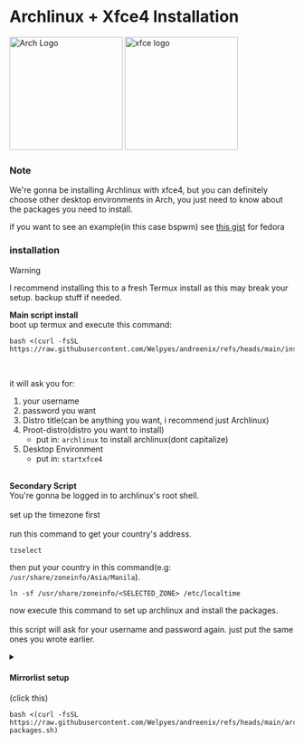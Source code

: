 # Archlinux + Xfce4 Installation

<a href="/archlinux/readme.md"><img src="https://cdn0.iconfinder.com/data/icons/flat-round-system/512/archlinux-512.png" alt="Arch Logo" width="200"></a> <img src="https://upload.wikimedia.org/wikipedia/commons/5/5b/Xfce_logo.svg" alt="xfce logo" width="200">

### Note
We're gonna be installing Archlinux with xfce4, but you can definitely choose other desktop environments in Arch, you just need to know about the packages you need to install.<br>

if you want to see an example(in this case bspwm) see [this gist](https://gist.github.com/Welpyes/dab8b2199148dcaa91e50eab34274d6b) for fedora

### installation 

> [!WARNING]
> I recommend installing this to a fresh Termux install as this may break your setup. backup stuff if needed.

**Main script install** <br>
boot up termux and execute this command:
```shell
bash <(curl -fsSL https://raw.githubusercontent.com/Welpyes/andreenix/refs/heads/main/install.sh)
```
<br>

it will ask you for:
1. your username 
2. password you want
3. Distro title(can be anything you want, i recommend just Archlinux)
4. Proot-distro(distro you want to install)
   - put in: `archlinux` to install archlinux(dont capitalize)
5. Desktop Environment 
   - put in: `startxfce4`
<br><br>

**Secondary Script** <br>
You're gonna be logged in to archlinux's root shell. <br><br>
set up the timezone first <br><br>
run this command to get your country's address.
```sh
tzselect
```
then put your country in this command(e.g: `/usr/share/zoneinfo/Asia/Manila`).
```shell
ln -sf /usr/share/zoneinfo/<SELECTED_ZONE> /etc/localtime
```
now execute this command to set up archlinux and install the packages.<br><br>
this script will ask for your username and password again. just put the same ones you wrote earlier.

<details>
  <summary><h4>Mirrorlist setup</h4> (click this)</summary>
  
  Disable `GeoIP` because it doesnt work for aarch64 by adding a comment in front of it (add this ->#)  <br><br>
  Then scroll down and uncomment(remove #) in front of the regional repository you want to enable
  
</details>

```shell
bash <(curl -fsSL https://raw.githubusercontent.com/Welpyes/andreenix/refs/heads/main/archlinux/arch-packages.sh)
```
